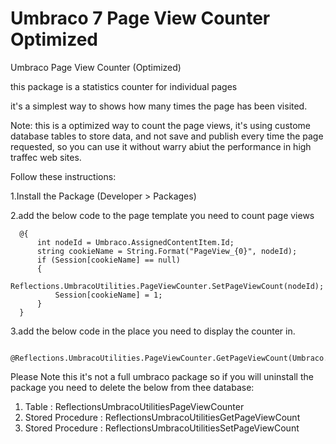 # Umbraco 7 Page View Counter Optimized 
Umbraco Page View Counter (Optimized)


this package is a statistics counter for individual pages

it's a simplest way to shows how many times the page has been visited.

Note: this is a optimized way to count the page views, it's using custome database tables to store data, and not save and publish every time the page requested, so you can use it without warry abiut the performance in high traffec web sites.

Follow these instructions:

  1.Install the Package (Developer > Packages)
  
  2.add the below code to the page template you need to count page views
  
      @{ 
          int nodeId = Umbraco.AssignedContentItem.Id;
          string cookieName = String.Format("PageView_{0}", nodeId);
          if (Session[cookieName] == null)
          {
              Reflections.UmbracoUtilities.PageViewCounter.SetPageViewCount(nodeId);
              Session[cookieName] = 1;
          }
      }

 3.add the below code in the place you need to display the counter in.
 
     @Reflections.UmbracoUtilities.PageViewCounter.GetPageViewCount(Umbraco.AssignedContentItem.Id)
     
Please Note this it's not a full umbraco package so if you will uninstall the package you need to delete the below from thee database:

1. Table : ReflectionsUmbracoUtilitiesPageViewCounter
2. Stored Procedure : ReflectionsUmbracoUtilitiesGetPageViewCount
3. Stored Procedure : ReflectionsUmbracoUtilitiesSetPageViewCount
